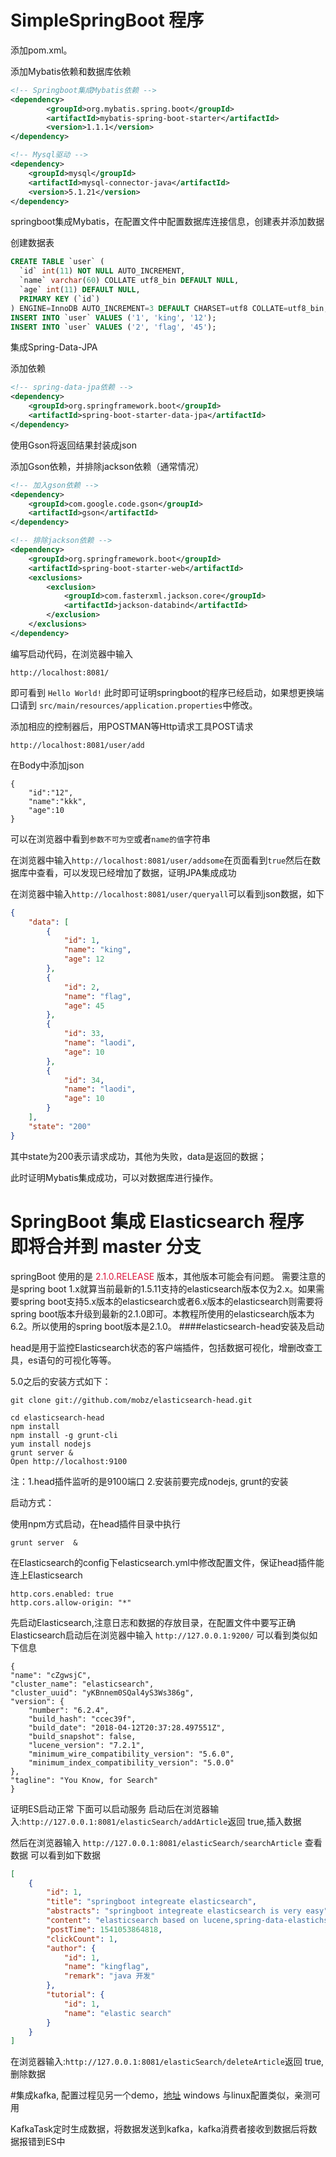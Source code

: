 # SimpleSpringBoot 程序

添加pom.xml。

添加Mybatis依赖和数据库依赖

```xml
<!-- Springboot集成Mybatis依赖 -->
<dependency>
		<groupId>org.mybatis.spring.boot</groupId>
		<artifactId>mybatis-spring-boot-starter</artifactId>
		<version>1.1.1</version>
</dependency>

<!-- Mysql驱动 -->
<dependency>
	<groupId>mysql</groupId>
	<artifactId>mysql-connector-java</artifactId>
	<version>5.1.21</version>
</dependency>
```
springboot集成Mybatis，在配置文件中配置数据库连接信息，创建表并添加数据



创建数据表
```sql
CREATE TABLE `user` (
  `id` int(11) NOT NULL AUTO_INCREMENT,
  `name` varchar(60) COLLATE utf8_bin DEFAULT NULL,
  `age` int(11) DEFAULT NULL,
  PRIMARY KEY (`id`)
) ENGINE=InnoDB AUTO_INCREMENT=3 DEFAULT CHARSET=utf8 COLLATE=utf8_bin;
INSERT INTO `user` VALUES ('1', 'king', '12');
INSERT INTO `user` VALUES ('2', 'flag', '45');
```
集成Spring-Data-JPA

添加依赖
```xml
<!-- spring-data-jpa依赖 -->
<dependency>
	<groupId>org.springframework.boot</groupId>
	<artifactId>spring-boot-starter-data-jpa</artifactId>
</dependency>
```
使用Gson将返回结果封装成json

添加Gson依赖，并排除jackson依赖（通常情况）
```xml
<!-- 加入gson依赖 -->
<dependency>
    <groupId>com.google.code.gson</groupId>
    <artifactId>gson</artifactId>
</dependency>

<!-- 排除jackson依赖 -->
<dependency>
    <groupId>org.springframework.boot</groupId>
    <artifactId>spring-boot-starter-web</artifactId>
    <exclusions>
        <exclusion>
            <groupId>com.fasterxml.jackson.core</groupId>
            <artifactId>jackson-databind</artifactId>
        </exclusion>
    </exclusions>
</dependency>
```

编写启动代码，在浏览器中输入
```
http://localhost:8081/
```
即可看到
```Hello World!```
此时即可证明springboot的程序已经启动，如果想更换端口请到
```src/main/resources/application.properties```中修改。

添加相应的控制器后，用POSTMAN等Http请求工具POST请求
```
http://localhost:8081/user/add
```
在Body中添加json
```
{
   	"id":"12",
   	"name":"kkk",
   	"age":10
}
```
可以在浏览器中看到```参数不可为空```或者```name的值```字符串


在浏览器中输入```http://localhost:8081/user/addsome```在页面看到```true```然后在数据库中查看，可以发现已经增加了数据，证明JPA集成成功

在浏览器中输入```http://localhost:8081/user/queryall```可以看到json数据，如下
```json
{
    "data": [
        {
            "id": 1,
            "name": "king",
            "age": 12
        },
        {
            "id": 2,
            "name": "flag",
            "age": 45
        },
        {
            "id": 33,
            "name": "laodi",
            "age": 10
        },
        {
            "id": 34,
            "name": "laodi",
            "age": 10
        }
    ],
    "state": "200"
}
```
其中state为200表示请求成功，其他为失败，data是返回的数据；

此时证明Mybatis集成成功，可以对数据库进行操作。


# SpringBoot 集成 Elasticsearch 程序 即将合并到 master 分支

springBoot 使用的是 <font color=#DC143C>2.1.0.RELEASE</font>   版本，其他版本可能会有问题。
需要注意的是spring boot 1.x就算当前最新的1.5.11支持的elasticsearch版本仅为2.x。如果需要spring boot支持5.x版本的elasticsearch或者6.x版本的elasticsearch则需要将spring boot版本升级到最新的2.1.0即可。本教程所使用的elasticsearch版本为6.2。所以使用的spring boot版本是2.1.0。
####elasticsearch-head安装及启动

head是用于监控Elasticsearch状态的客户端插件，包括数据可视化，增删改查工具，es语句的可视化等等。

5.0之后的安装方式如下：
```shell
git clone git://github.com/mobz/elasticsearch-head.git
 
cd elasticsearch-head 
npm install
npm install -g grunt-cli
yum install nodejs
grunt server &
Open http://localhost:9100 
```
注：1.head插件监听的是9100端口 2.安装前要完成nodejs, grunt的安装

启动方式：

使用npm方式启动，在head插件目录中执行
```shell
grunt server  &
```
在Elasticsearch的config下elasticsearch.yml中修改配置文件，保证head插件能连上Elasticsearch
```
http.cors.enabled: true
http.cors.allow-origin: "*"
```
先启动Elasticsearch,注意日志和数据的存放目录，在配置文件中要写正确
Elasticsearch启动后在浏览器中输入
```http://127.0.0.1:9200/```
可以看到类似如下信息
```$xslt
{
"name": "cZgwsjC",
"cluster_name": "elasticsearch",
"cluster_uuid": "yKBnnem0SQal4yS3Ws386g",
"version": {
    "number": "6.2.4",
    "build_hash": "ccec39f",
    "build_date": "2018-04-12T20:37:28.497551Z",
    "build_snapshot": false,
    "lucene_version": "7.2.1",
    "minimum_wire_compatibility_version": "5.6.0",
    "minimum_index_compatibility_version": "5.0.0"
},
"tagline": "You Know, for Search"
}
```
证明ES启动正常
下面可以启动服务
启动后在浏览器输入:```http://127.0.0.1:8081/elasticSearch/addArticle```返回 true,插入数据

然后在浏览器输入 ```http://127.0.0.1:8081/elasticSearch/searchArticle``` 查看数据
可以看到如下数据
```json
[
    {
        "id": 1,
        "title": "springboot integreate elasticsearch",
        "abstracts": "springboot integreate elasticsearch is very easy",
        "content": "elasticsearch based on lucene,spring-data-elastichsearch based on elaticsearch,this tutorial tell you how to integrete springboot with spring-data-elasticsearch",
        "postTime": 1541053864818,
        "clickCount": 1,
        "author": {
            "id": 1,
            "name": "kingflag",
            "remark": "java 开发"
        },
        "tutorial": {
            "id": 1,
            "name": "elastic search"
        }
    }
]
```

在浏览器输入:```http://127.0.0.1:8081/elasticSearch/deleteArticle```返回 true,删除数据

#集成kafka,
配置过程见另一个demo，[地址](https://github.com/kingflag/SpringBoot-Kafka) windows 与linux配置类似，亲测可用

KafkaTask定时生成数据，将数据发送到kafka，kafka消费者接收到数据后将数据报错到ES中